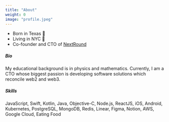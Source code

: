 ```yaml
---
title: "About"
weight: 0
image: "profile.jpeg"
---
```

* Born in Texas 🤠  
* Living in NYC 🗽  
* Co-founder and CTO of [NextRound](https://nextround.xyz)

##### Bio
My educational background is in physics and mathematics. Currently, I am a CTO whose biggest passion is developing software solutions which reconcile web2 and web3.

##### Skills
JavaScript, Swift, Kotlin, Java, Objective-C, Node.js, ReactJS, iOS, Android, Kubernetes, PostgreSQL, MongoDB, Redis, Linear, Figma, Notion, AWS, Google Cloud, Eating Food